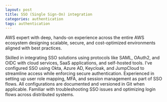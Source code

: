 ```yaml
---
layout: post
title: SSO (Single Sign-On) integration
categories: authentication
tags: authentication
---
```


AWS expert with deep, hands-on experience across the entire AWS ecosystem designing scalable, secure, and cost-optimized environments aligned with best practices.

<!--more-->

Skilled in integrating SSO solutions using protocols like SAML, OAuth2, and OIDC with cloud services, SaaS applications, and self-hosted tools. I’ve configured SSO using Okta, Azure AD, Keycloak, and JumpCloud to streamline access while enforcing secure authentication. Experienced in setting up user role mapping, MFA, and session management as part of SSO flows. All configurations are documented and versioned in Git when applicable. Familiar with troubleshooting SSO issues and optimizing login flows across distributed systems.
